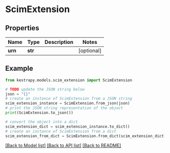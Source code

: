 # ScimExtension


## Properties

Name | Type | Description | Notes
------------ | ------------- | ------------- | -------------
**urn** | **str** |  | [optional] 

## Example

```python
from kestrapy.models.scim_extension import ScimExtension

# TODO update the JSON string below
json = "{}"
# create an instance of ScimExtension from a JSON string
scim_extension_instance = ScimExtension.from_json(json)
# print the JSON string representation of the object
print(ScimExtension.to_json())

# convert the object into a dict
scim_extension_dict = scim_extension_instance.to_dict()
# create an instance of ScimExtension from a dict
scim_extension_from_dict = ScimExtension.from_dict(scim_extension_dict)
```
[[Back to Model list]](../README.md#documentation-for-models) [[Back to API list]](../README.md#documentation-for-api-endpoints) [[Back to README]](../README.md)


